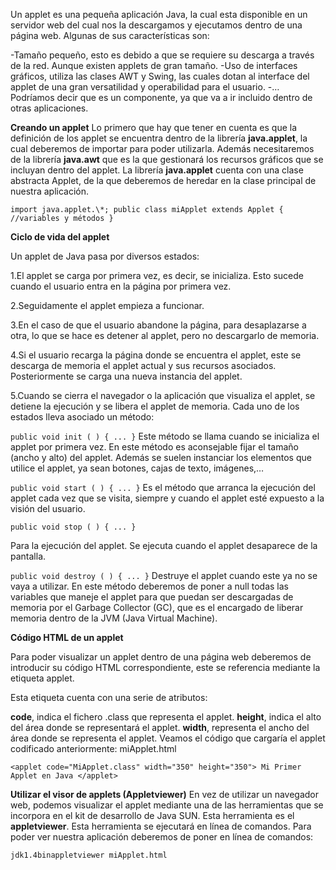 Un applet es una pequeña aplicación Java, la cual esta disponible en un servidor web del cual nos la descargamos y ejecutamos dentro de una página web. Algunas de sus características son:

-Tamaño pequeño, esto es debido a que se requiere su descarga a través de la red. Aunque existen applets de gran tamaño.
-Uso de interfaces gráficos, utiliza las clases AWT y Swing, las cuales dotan al interface del applet de una gran versatilidad y operabilidad para el usuario.
-… Podríamos decir que es un componente, ya que va a ir incluido dentro de otras aplicaciones.

**Creando un applet**
Lo primero que hay que tener en cuenta es que la definición de los applet se encuentra dentro de la librería **java.applet**, la cual deberemos de importar para poder utilizarla. Además necesitaremos de la librería **java.awt** que es la que gestionará los recursos gráficos que se incluyan dentro del applet. La librería **java.applet** cuenta con una clase abstracta Applet, de la que deberemos de heredar en la clase principal de nuestra aplicación.

`import java.applet.\*;
public class miApplet extends Applet {
//variables y métodos
}`

**Ciclo de vida del applet**

Un applet de Java pasa por diversos estados:

1.El applet se carga por primera vez, es decir, se inicializa. Esto sucede cuando el usuario entra en la página por primera vez.

2.Seguidamente el applet empieza a funcionar.

3.En el caso de que el usuario abandone la página, para desaplazarse a otra, lo que se hace es detener al applet, pero no descargarlo de memoria.

4.Si el usuario recarga la página donde se encuentra el applet, este se descarga de memoria el applet actual y sus recursos asociados. Posteriormente se carga una nueva instancia del applet.

5.Cuando se cierra el navegador o la aplicación que visualiza el applet, se detiene la ejecución y se libera el applet de memoria.
Cada uno de los estados lleva asociado un método:

`public void init ( ) { ... }`
Este método se llama cuando se inicializa el applet por primera vez. En este método es aconsejable fijar el tamaño (ancho y alto) del applet. Además se suelen instanciar los elementos que utilice el applet, ya sean botones, cajas de texto, imágenes,…

`public void start ( ) { ... }`
Es el método que arranca la ejecución del applet cada vez que se visita, siempre y cuando el applet esté expuesto a la visión del usuario.

`public void stop ( ) { ... }`

Para la ejecución del applet. Se ejecuta cuando el applet desaparece de la pantalla.

`public void destroy ( ) { ... }`
Destruye el applet cuando este ya no se vaya a utilizar. En este método deberemos de poner a null todas las variables que maneje el applet para que puedan ser descargadas de memoria por el Garbage Collector (GC), que es el encargado de liberar memoria dentro de la JVM (Java Virtual Machine).

**Código HTML de un applet**

Para poder visualizar un applet dentro de una página web deberemos de introducir su código HTML correspondiente, este se referencia mediante la etiqueta applet.

Esta etiqueta cuenta con una serie de atributos:

**code**, indica el fichero .class que representa el applet.
**height**, indica el alto del área donde se representará el applet.
**width**, representa el ancho del área donde se representa el applet.
Veamos el código que cargaría el applet codificado anteriormente: miApplet.html

`<applet code="MiApplet.class" width="350" height="350">
Mi Primer Applet en Java
</applet>`

**Utilizar el visor de applets (Appletviewer)**
En vez de utilizar un navegador web, podemos visualizar el applet mediante una de las herramientas que se incorpora en el kit de desarrollo de Java SUN. Esta herramienta es el **appletviewer**. Esta herramienta se ejecutará en línea de comandos. Para poder ver nuestra aplicación deberemos de poner en línea de comandos:

`jdk1.4binappletviewer miApplet.html`

